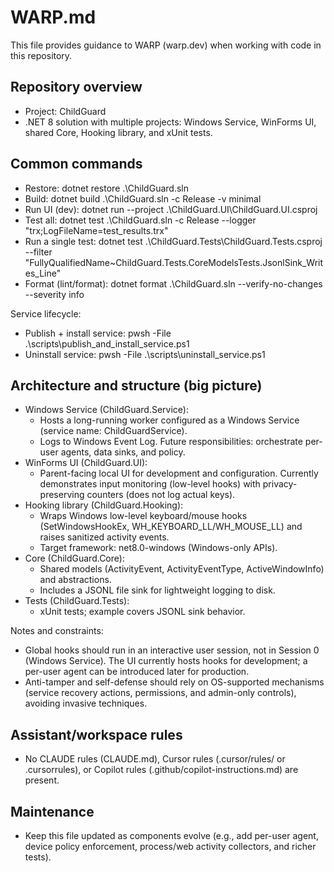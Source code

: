 # WARP.md

This file provides guidance to WARP (warp.dev) when working with code in this repository.

## Repository overview
- Project: ChildGuard
- .NET 8 solution with multiple projects: Windows Service, WinForms UI, shared Core, Hooking library, and xUnit tests.

## Common commands
- Restore: dotnet restore .\ChildGuard.sln
- Build: dotnet build .\ChildGuard.sln -c Release -v minimal
- Run UI (dev): dotnet run --project .\ChildGuard.UI\ChildGuard.UI.csproj
- Test all: dotnet test .\ChildGuard.sln -c Release --logger "trx;LogFileName=test_results.trx"
- Run a single test: dotnet test .\ChildGuard.Tests\ChildGuard.Tests.csproj --filter "FullyQualifiedName~ChildGuard.Tests.CoreModelsTests.JsonlSink_Writes_Line"
- Format (lint/format): dotnet format .\ChildGuard.sln --verify-no-changes --severity info

Service lifecycle:
- Publish + install service: pwsh -File .\scripts\publish_and_install_service.ps1
- Uninstall service: pwsh -File .\scripts\uninstall_service.ps1

## Architecture and structure (big picture)
- Windows Service (ChildGuard.Service):
  - Hosts a long-running worker configured as a Windows Service (service name: ChildGuardService).
  - Logs to Windows Event Log. Future responsibilities: orchestrate per-user agents, data sinks, and policy.
- WinForms UI (ChildGuard.UI):
  - Parent-facing local UI for development and configuration. Currently demonstrates input monitoring (low-level hooks) with privacy-preserving counters (does not log actual keys).
- Hooking library (ChildGuard.Hooking):
  - Wraps Windows low-level keyboard/mouse hooks (SetWindowsHookEx, WH_KEYBOARD_LL/WH_MOUSE_LL) and raises sanitized activity events.
  - Target framework: net8.0-windows (Windows-only APIs).
- Core (ChildGuard.Core):
  - Shared models (ActivityEvent, ActivityEventType, ActiveWindowInfo) and abstractions.
  - Includes a JSONL file sink for lightweight logging to disk.
- Tests (ChildGuard.Tests):
  - xUnit tests; example covers JSONL sink behavior.

Notes and constraints:
- Global hooks should run in an interactive user session, not in Session 0 (Windows Service). The UI currently hosts hooks for development; a per-user agent can be introduced later for production.
- Anti-tamper and self-defense should rely on OS-supported mechanisms (service recovery actions, permissions, and admin-only controls), avoiding invasive techniques.

## Assistant/workspace rules
- No CLAUDE rules (CLAUDE.md), Cursor rules (.cursor/rules/ or .cursorrules), or Copilot rules (.github/copilot-instructions.md) are present.

## Maintenance
- Keep this file updated as components evolve (e.g., add per-user agent, device policy enforcement, process/web activity collectors, and richer tests).
